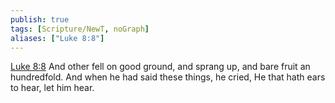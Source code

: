 ```yaml
---
publish: true
tags: [Scripture/NewT, noGraph]
aliases: ["Luke 8:8"]
---
```

[Luke 8:8](https://churchofjesuschrist.org/study/scriptures/nt/luke/8?lang=eng&id=p8#p8) And other fell on good ground, and sprang up, and bare fruit an hundredfold. And when he had said these things, he cried, He that hath ears to hear, let him hear.
